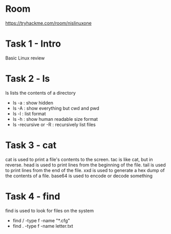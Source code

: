 # Room
https://tryhackme.com/room/nislinuxone

# Task 1 - Intro
Basic Linux review

# Task 2 - ls
ls lists the contents of a directory

* ls -a : show hidden
* ls -A : show everything but cwd and pwd
* ls -l : list format
* ls -h : show human readable size format
* ls -recursive or -R : recursively list files

# Task 3 - cat
cat is used to print a file's contents to the screen.  tac is like cat, but in reverse.  head is used to print lines from the beginning of the file.  tail is used to print lines from the end of the file.  xxd is used to generate a hex dump of the contents of a file.  base64 is used to encode or decode something

# Task 4 - find
find is used to look for files on the system

* find / -type f -name "*.cfg"
* find . -type f -name letter.txt